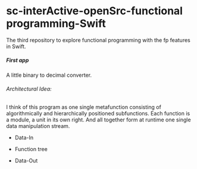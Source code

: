 # sc-interActive-openSrc-functional programming-Swift
 The third repository to explore functional programming with the fp features in Swift.

 ##### First app 

 A little binary to decimal converter.
 
 ###### Architectural Idea: 
 I think of this program as one single metafunction consisting of algorithmically and hierarchically positioned subfunctions. Each function is a module, a unit in its own right.
 And all together form at runtime one single data manipulation stream.
 

- Data-In

- Function tree

- Data-Out 

